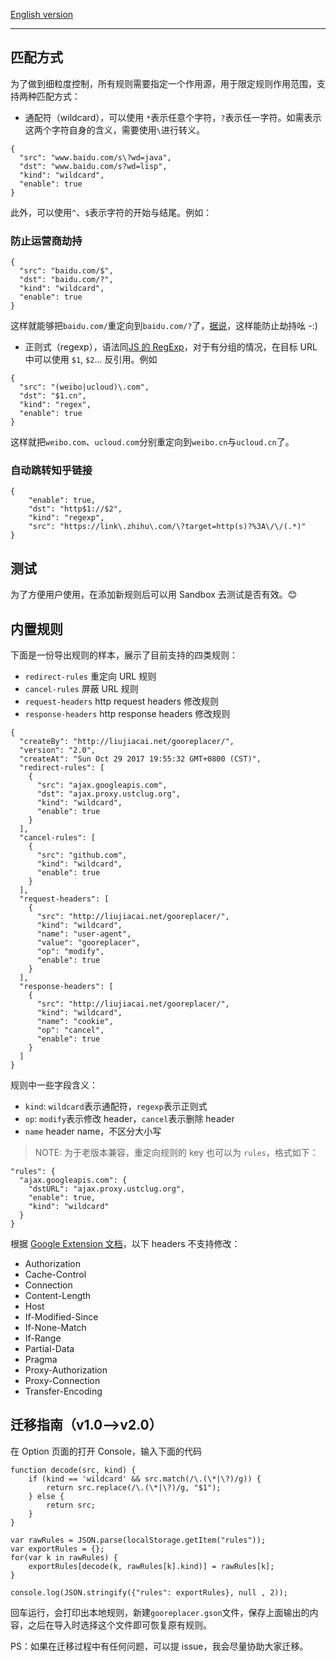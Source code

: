 [English version](../README-en.md)

-------

## 匹配方式

为了做到细粒度控制，所有规则需要指定一个作用源，用于限定规则作用范围，支持两种匹配方式：

- 通配符（wildcard），可以使用 `*`表示任意个字符，`?`表示任一字符。如需表示这两个字符自身的含义，需要使用`\`进行转义。

```
{
  "src": "www.baidu.com/s\?wd=java",
  "dst": "www.baidu.com/s?wd=lisp",
  "kind": "wildcard",
  "enable": true
}
```

此外，可以使用`^`、`$`表示字符的开始与结尾。例如：

### 防止运营商劫持

```
{
  "src": "baidu.com/$",
  "dst": "baidu.com/?",
  "kind": "wildcard",
  "enable": true
}
```

这样就能够把`baidu.com/`重定向到`baidu.com/?`了，[据说](http://v2ex.com/t/169967)，这样能防止劫持吆 -:)

- 正则式（regexp），语法同[JS 的 RegExp](https://developer.mozilla.org/zh-CN/docs/Web/JavaScript/Reference/Global_Objects/RegExp)，对于有分组的情况，在目标 URL 中可以使用 `$1`, `$2`... 反引用。例如

```
{
  "src": "(weibo|ucloud)\.com",
  "dst": "$1.cn",
  "kind": "regex",
  "enable": true
}
```

这样就把`weibo.com`、`ucloud.com`分别重定向到`weibo.cn`与`ucloud.cn`了。

### 自动跳转知乎链接

```
{
    "enable": true,
    "dst": "http$1://$2",
    "kind": "regexp",
    "src": "https://link\.zhihu\.com/\?target=http(s)?%3A\/\/(.*)"
}
```

## 测试
为了方便用户使用，在添加新规则后可以用 Sandbox 去测试是否有效。😊

## 内置规则

下面是一份导出规则的样本，展示了目前支持的四类规则：

- `redirect-rules` 重定向 URL 规则
- `cancel-rules` 屏蔽 URL 规则
- `request-headers` http request headers 修改规则
- `response-headers` http response headers 修改规则

```
{
  "createBy": "http://liujiacai.net/gooreplacer/",
  "version": "2.0",
  "createAt": "Sun Oct 29 2017 19:55:32 GMT+0800 (CST)",
  "redirect-rules": [
    {
      "src": "ajax.googleapis.com",
      "dst": "ajax.proxy.ustclug.org",
      "kind": "wildcard",
      "enable": true
    }
  ],
  "cancel-rules": [
    {
      "src": "github.com",
      "kind": "wildcard",
      "enable": true
    }
  ],
  "request-headers": [
    {
      "src": "http://liujiacai.net/gooreplacer/",
      "kind": "wildcard",
      "name": "user-agent",
      "value": "gooreplacer",
      "op": "modify",
      "enable": true
    }
  ],
  "response-headers": [
    {
      "src": "http://liujiacai.net/gooreplacer/",
      "kind": "wildcard",
      "name": "cookie",
      "op": "cancel",
      "enable": true
    }
  ]
}
```
规则中一些字段含义：

- `kind`: `wildcard`表示通配符，`regexp`表示正则式
- `op`: `modify`表示修改 header，`cancel`表示删除 header
- `name` header name，不区分大小写

> NOTE: 为于老版本兼容，重定向规则的 key 也可以为 `rules`，格式如下：

```
"rules": {
  "ajax.googleapis.com": {
    "dstURL": "ajax.proxy.ustclug.org",
    "enable": true,
    "kind": "wildcard"
  }
}
```

根据 [Google Extension 文档](https://developer.chrome.com/extensions/webRequest)，以下 headers 不支持修改：

- Authorization
- Cache-Control
- Connection
- Content-Length
- Host
- If-Modified-Since
- If-None-Match
- If-Range
- Partial-Data
- Pragma
- Proxy-Authorization
- Proxy-Connection
- Transfer-Encoding


## 迁移指南（v1.0-->v2.0）

在 Option 页面的打开 Console，输入下面的代码

```
function decode(src, kind) {
    if (kind == 'wildcard' && src.match(/\.(\*|\?)/g)) {
        return src.replace(/\.(\*|\?)/g, "$1");
    } else {
        return src;
    }
}

var rawRules = JSON.parse(localStorage.getItem("rules"));
var exportRules = {};
for(var k in rawRules) {
    exportRules[decode(k, rawRules[k].kind)] = rawRules[k];
}

console.log(JSON.stringify({"rules": exportRules}, null , 2));
```

回车运行，会打印出本地规则，新建`gooreplacer.gson`文件，保存上面输出的内容，之后在导入时选择这个文件即可恢复原有规则。

PS：如果在迁移过程中有任何问题，可以提 issue，我会尽量协助大家迁移。
